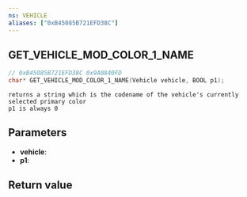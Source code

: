 ```yaml
---
ns: VEHICLE
aliases: ["0xB45085B721EFD38C"]
---
```

## GET_VEHICLE_MOD_COLOR_1_NAME

```c
// 0xB45085B721EFD38C 0x9A0840FD
char* GET_VEHICLE_MOD_COLOR_1_NAME(Vehicle vehicle, BOOL p1);
```

```
returns a string which is the codename of the vehicle's currently selected primary color  
p1 is always 0  
```

## Parameters
* **vehicle**: 
* **p1**: 

## Return value
